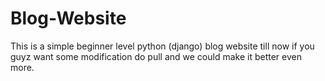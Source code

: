 # Blog-Website
This is a simple beginner level python (django) blog website till now if you guyz want some modification do pull and we could make it better even more.
